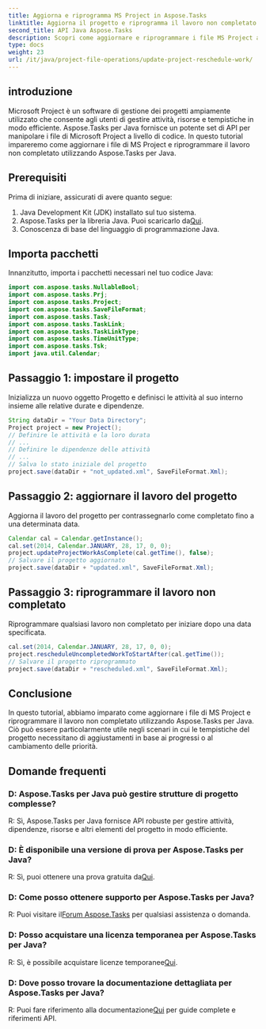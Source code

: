 ```yaml
---
title: Aggiorna e riprogramma MS Project in Aspose.Tasks
linktitle: Aggiorna il progetto e riprogramma il lavoro non completato in Aspose.Tasks
second_title: API Java Aspose.Tasks
description: Scopri come aggiornare e riprogrammare i file MS Project a livello di codice utilizzando Aspose.Tasks per Java.
type: docs
weight: 23
url: /it/java/project-file-operations/update-project-reschedule-work/
---
```

## introduzione
Microsoft Project è un software di gestione dei progetti ampiamente utilizzato che consente agli utenti di gestire attività, risorse e tempistiche in modo efficiente. Aspose.Tasks per Java fornisce un potente set di API per manipolare i file di Microsoft Project a livello di codice. In questo tutorial impareremo come aggiornare i file di MS Project e riprogrammare il lavoro non completato utilizzando Aspose.Tasks per Java.
## Prerequisiti
Prima di iniziare, assicurati di avere quanto segue:
1. Java Development Kit (JDK) installato sul tuo sistema.
2.  Aspose.Tasks per la libreria Java. Puoi scaricarlo da[Qui](https://releases.aspose.com/tasks/java/).
3. Conoscenza di base del linguaggio di programmazione Java.

## Importa pacchetti
Innanzitutto, importa i pacchetti necessari nel tuo codice Java:
```java
import com.aspose.tasks.NullableBool;
import com.aspose.tasks.Prj;
import com.aspose.tasks.Project;
import com.aspose.tasks.SaveFileFormat;
import com.aspose.tasks.Task;
import com.aspose.tasks.TaskLink;
import com.aspose.tasks.TaskLinkType;
import com.aspose.tasks.TimeUnitType;
import com.aspose.tasks.Tsk;
import java.util.Calendar;
```
## Passaggio 1: impostare il progetto
Inizializza un nuovo oggetto Progetto e definisci le attività al suo interno insieme alle relative durate e dipendenze.
```java
String dataDir = "Your Data Directory";
Project project = new Project();
// Definire le attività e la loro durata
// ...
// Definire le dipendenze delle attività
// ...
// Salva lo stato iniziale del progetto
project.save(dataDir + "not_updated.xml", SaveFileFormat.Xml);
```
## Passaggio 2: aggiornare il lavoro del progetto
Aggiorna il lavoro del progetto per contrassegnarlo come completato fino a una determinata data.
```java
Calendar cal = Calendar.getInstance();
cal.set(2014, Calendar.JANUARY, 28, 17, 0, 0);
project.updateProjectWorkAsComplete(cal.getTime(), false);
// Salvare il progetto aggiornato
project.save(dataDir + "updated.xml", SaveFileFormat.Xml);
```
## Passaggio 3: riprogrammare il lavoro non completato
Riprogrammare qualsiasi lavoro non completato per iniziare dopo una data specificata.
```java
cal.set(2014, Calendar.JANUARY, 28, 17, 0, 0);
project.rescheduleUncompletedWorkToStartAfter(cal.getTime());
// Salvare il progetto riprogrammato
project.save(dataDir + "rescheduled.xml", SaveFileFormat.Xml);
```

## Conclusione
In questo tutorial, abbiamo imparato come aggiornare i file di MS Project e riprogrammare il lavoro non completato utilizzando Aspose.Tasks per Java. Ciò può essere particolarmente utile negli scenari in cui le tempistiche del progetto necessitano di aggiustamenti in base ai progressi o al cambiamento delle priorità.

## Domande frequenti
### D: Aspose.Tasks per Java può gestire strutture di progetto complesse?
R: Sì, Aspose.Tasks per Java fornisce API robuste per gestire attività, dipendenze, risorse e altri elementi del progetto in modo efficiente.
### D: È disponibile una versione di prova per Aspose.Tasks per Java?
 R: Sì, puoi ottenere una prova gratuita da[Qui](https://releases.aspose.com/).
### D: Come posso ottenere supporto per Aspose.Tasks per Java?
 R: Puoi visitare il[Forum Aspose.Tasks](https://forum.aspose.com/c/tasks/15) per qualsiasi assistenza o domanda.
### D: Posso acquistare una licenza temporanea per Aspose.Tasks per Java?
 R: Sì, è possibile acquistare licenze temporanee[Qui](https://purchase.aspose.com/temporary-license/).
### D: Dove posso trovare la documentazione dettagliata per Aspose.Tasks per Java?
 R: Puoi fare riferimento alla documentazione[Qui](https://reference.aspose.com/tasks/java/) per guide complete e riferimenti API.